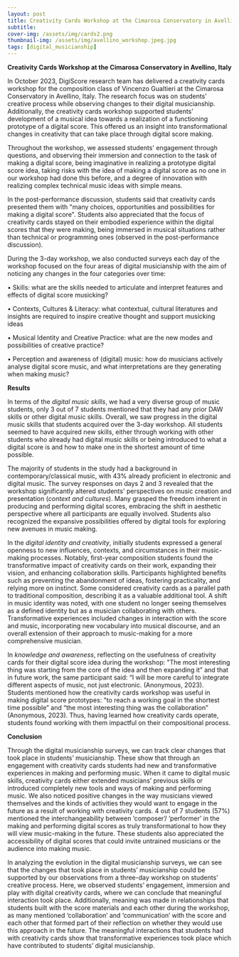 ```yaml
---
layout: post
title: Creativity Cards Workshop at the Cimarosa Conservatory in Avellino, Italy
subtitle: 
cover-img: /assets/img/cards2.png
thumbnail-img: /assets/img/avellino_workshop.jpeg.jpg
tags: [digital_musicianship]
---
```


**Creativity Cards Workshop at the Cimarosa Conservatory in Avellino, Italy**

In October 2023, DigiScore research team has delivered a creativity cards workshop for the composition 
class of Vincenzo Gualtieri at the Cimarosa Conservatory in Avellino, Italy. The research focus was on 
students’ creative process while observing changes to their digital musicianship. Additionally, the 
creativity cards workshop supported students’ development of a musical idea towards a realization of a 
functioning prototype of a digital score. This offered us an insight into transformational changes in 
creativity that can take place through digital score making.

Throughout the workshop, we assessed students' engagement through questions, and observing their immersion 
and connection to the task of making a digital score, being imaginative in realizing a prototype digital 
score idea, taking risks with the idea of making a digital score as no one in our workshop had done this 
before, and a degree of innovation with realizing complex technical music ideas with simple means.

In the post-performance discussion, students said that creativity cards presented them with "many choices, 
opportunities and possibilities for making a digital score". Students also appreciated that the focus of 
creativity cards stayed on their embodied experience within the digital scores that they were making, being 
immersed in musical situations rather than technical or programming ones (observed in the post-performance 
discussion). 

During the 3-day workshop, we also conducted surveys each day of the workshop focused on the four areas of 
digital musicianship with the aim of noticing any changes in the four categories over time:

•	Skills: what are the skills needed to articulate and interpret features and effects of digital score musicking?

•	Contexts, Cultures & Literacy: what contextual, cultural literatures and insights are required to inspire creative thought and support musicking ideas 

•	Musical Identity and Creative Practice: what are the new modes and possibilities of creative practice?

•	Perception and awareness of (digital) music: how do musicians actively analyse digital score music, and what interpretations are they generating when making music?
 

**Results**

In terms of the *digital music skills*, we had a very diverse group of music students, only 3 out of 7 students 
mentioned that they had any prior DAW skills or other digital music skills.
Overall, we saw progress in the digital music skills that students acquired over the 3-day workshop. 
All students seemed to have acquired new skills, either through working with other students who already had 
digital music skills or being introduced to what a digital score is and how to make one in the shortest amount 
of time possible. 

The majority of students in the study had a background in contemporary/classical music, with 43% already 
proficient in electronic and digital music. The survey responses on days 2 and 3 revealed that the workshop 
significantly altered students' perspectives on music creation and presentation (*context and cultures*). 
Many grasped the freedom inherent in producing and performing digital scores, embracing the shift in aesthetic 
perspective where all participants are equally involved. Students also recognized the expansive possibilities 
offered by digital tools for exploring new avenues in music making.

In the *digital identity and creativity*, initially students expressed a general openness to new influences, 
contexts, and circumstances in their music-making processes. Notably, first-year composition students found the 
transformative impact of creativity cards on their work, expanding their vision, and enhancing collaboration 
skills. Participants highlighted benefits such as preventing the abandonment of ideas, fostering practicality, 
and relying more on instinct. Some considered creativity cards as a parallel path to traditional composition, 
describing it as a valuable additional tool. A shift in music identity was noted, with one student no longer 
seeing themselves as a defined identity but as a musician collaborating with others. Transformative experiences 
included changes in interaction with the score and music, incorporating new vocabulary into musical discourse, 
and an overall extension of their approach to music-making for a more comprehensive musician.

In *knowledge and awareness*, reflecting on the usefulness of creativity cards for their digital score idea 
during the workshop: "The most interesting thing was starting from the core of the idea and then expanding it” 
and that in future work, the same participant said: “I will be more careful to integrate different aspects of 
music, not just electronic. (Anonymous, 2023). Students mentioned how the creativity cards workshop was useful 
in making digital score prototypes: "to reach a working goal in the shortest time possible” and “the most 
interesting thing was the collaboration” (Anonymous, 2023). Thus, having learned how creativity cards operate, 
students found working with them impactful on their compositional process. 

**Conclusion**

Through the digital musicianship surveys, we can track clear changes that took place in students’ musicianship. 
These show that through an engagement with creativity cards students had new and transformative experiences in 
making and performing music. When it came to digital music skills, creativity cards either extended musicians’ 
previous skills or introduced completely new tools and ways of making and performing music. We also noticed 
positive changes in the way musicians viewed themselves and the kinds of activities they would want to engage 
in the future as a result of working with creativity cards. 4 out of 7 students (57%) mentioned the 
interchangeability between ‘composer’/ ’performer’ in the making and performing digital scores as truly 
transformational to how they will view music-making in the future. These students also appreciated the 
accessibility of digital scores that could invite untrained musicians or the audience into making music.

In analyzing the evolution in the digital musicianship surveys, we can see that the changes that took place 
in students’ musicianship could be supported by our observations from a three-day workshop on students’ 
creative process. Here, we observed students’ engagement, immersion and play with digital creativity cards, 
where we can conclude that meaningful interaction took place. Additionally, meaning was made in relationships 
that students built with the score materials and each other during the workshop, as many mentioned 
‘collaboration’ and ‘communication’ with the score and each other that formed part of their reflection on 
whether they would use this approach in the future. The meaningful interactions that students had with 
creativity cards show that transformative experiences took place which have contributed to students’ digital 
musicianship.










